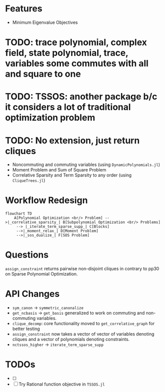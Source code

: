 # Features
- Minimum Eigenvalue Objectives
# TODO: trace polynomial, complex field, state polynomial, trace, variables some commutes with all and square to one
# TODO: TSSOS: another package b/c it considers a lot of traditional optimization problem
# TODO: No extension, just return cliques
- Noncommuting and commuting variables (using `DynamicPolynomials.jl`)
- Moment Problem and Sum of Square Problem
- Correlative Sparsity and Term Sparsity to any order (using `CliqueTrees.jl`)


# Workflow Redesign

```mermaid
flowchart TD
    A[Polynomial Optimization <br/> Problem] -->|_correlative_sparsity_| B[Subpolynomial Optimization <br/> Problems]
     --> |_iterate_term_sparse_supp_| C[Blocks]
     -->|_moment_relax_| D[Moment Problem]
     -->|_sos_dualize_| F[SOS Problem]
```

# Questions

`assign_constraint` returns pairwise non-disjoint cliques in contrary to pp30 on Sparse Polynomial Optimization.

# API Changes
- `sym_canon` -> `symmetric_canonalize`
- `get_ncbasis` -> `get_basis` generalized to work on commuting and non-commuting variables.
- `clique_decomp`: core functionality moved to `get_correlative_graph` for better testing
- `assign_constraint` now takes a vector of vector of variables denoting cliques
and a vector of polynomials denoting constraints.
- `nctssos_higher` -> `iterate_term_sparse_supp`

# TODOs
- [ ]
- [ ] Try Rational function objective in `TSSOS.jl`
